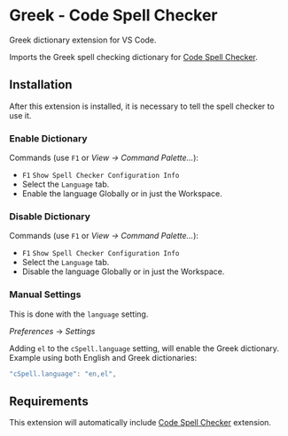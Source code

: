 # Greek - Code Spell Checker

Greek dictionary extension for VS Code.

Imports the Greek spell checking dictionary for [Code Spell Checker](https://marketplace.visualstudio.com/items?itemName=streetsidesoftware.code-spell-checker).

## Installation

After this extension is installed, it is necessary to tell the spell checker to use it.

### Enable Dictionary

Commands (use `F1` or _View -> Command Palette..._):

- `F1` `Show Spell Checker Configuration Info`
- Select the `Language` tab.
- Enable the language Globally or in just the Workspace.

### Disable Dictionary

Commands (use `F1` or _View -> Command Palette..._):

- `F1` `Show Spell Checker Configuration Info`
- Select the `Language` tab.
- Disable the language Globally or in just the Workspace.

### Manual Settings

This is done with the `language` setting.

_Preferences_ -> _Settings_

Adding `el` to the `cSpell.language` setting, will enable the Greek dictionary.
Example using both English and Greek dictionaries:

```javascript
"cSpell.language": "en,el",
```

## Requirements

This extension will automatically include [Code Spell Checker](https://marketplace.visualstudio.com/items?itemName=streetsidesoftware.code-spell-checker) extension.

<!--- @@inject: ../../static/footer.md --->
